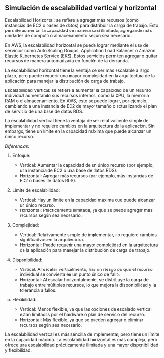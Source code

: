## Simulación de escalabilidad vertical y horizontal

Escalabilidad Horizontal:  se refiere a agregar más recursos (como instancias de EC2 o bases de datos) para distribuir la carga de trabajo. Esto permite aumentar la capacidad de manera casi ilimitada, agregando más unidades de cómputo o almacenamiento según sea necesario.

En AWS, la escalabilidad horizontal se puede lograr mediante el uso de servicios como Auto Scaling Groups, Application Load Balancer o Amazon Elastic Kubernetes Service (EKS). Estos servicios permiten agregar o quitar recursos de manera automatizada en función de la demanda.

La escalabilidad horizontal tiene la ventaja de ser más escalable a largo plazo, pero puede requerir una mayor complejidad en la arquitectura de la aplicación para manejar la distribución de carga de trabajo.


Escalabillidad Vertical:  se refiere a aumentar la capacidad de un recurso individual aumentando sus recursos internos, como la CPU, la memoria RAM o el almacenamiento. En AWS, esto se puede lograr, por ejemplo, cambiando a una instancia de EC2 de mayor tamaño o actualizando el plan de servicio de una base de datos RDS.

La escalabilidad vertical tiene la ventaja de ser relativamente simple de implementar y no requiere cambios en la arquitectura de la aplicación. Sin embargo, tiene un límite en la capacidad máxima que puede alcanzar un único recurso.

*Diferencias:*


1. Enfoque:
   - Vertical: Aumentar la capacidad de un único recurso (por ejemplo, una        instancia de EC2 o una base de datos RDS).
   - Horizontal: Agregar más recursos (por ejemplo, más instancias de EC2 o       bases de datos RDS).

2. Límite de escalabilidad:
   - Vertical: Hay un límite en la capacidad máxima que puede alcanzar un         único recurso.
   - Horizontal: Prácticamente ilimitada, ya que se puede agregar más             recursos según sea necesario.

3. Complejidad:
   - Vertical: Relativamente simple de implementar, no requiere cambios           significativos en la arquitectura.
   - Horizontal: Puede requerir una mayor complejidad en la arquitectura de       la aplicación para manejar la distribución de carga de trabajo.

4. Disponibilidad:
   - Vertical: Al escalar verticalmente, hay un riesgo de que el recurso          individual se convierta en un punto único de fallo.
   - Horizontal: Al escalar horizontalmente, se distribuye la carga de            trabajo entre múltiples recursos, lo que mejora la disponibilidad y la       tolerancia a fallos.

5. Flexibilidad:
   - Vertical: Menos flexible, ya que las opciones de escalado vertical           están limitadas por el hardware o plan de servicio del recurso.
   - Horizontal: Más flexible, ya que se pueden agregar o eliminar recursos       según sea necesario.


La escalabilidad vertical es más sencilla de implementar, pero tiene un límite en la capacidad máxima. La escalabilidad horizontal es más compleja, pero ofrece una escalabilidad prácticamente ilimitada y una mayor disponibilidad y flexibilidad.



